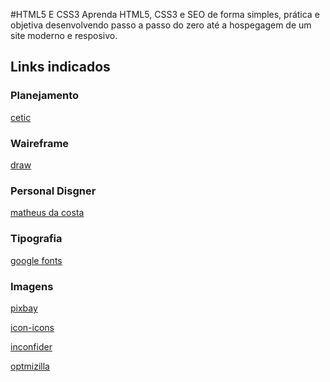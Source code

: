 #HTML5 E CSS3
Aprenda HTML5, CSS3 e SEO de forma simples, prática e objetiva desenvolvendo passo a passo do zero até a hospegagem de um site moderno e resposivo.
## Links indicados
### Planejamento
[cetic](https://www.cetic.br/)
### Waireframe
[draw](https://app.diagrams.net)
### Personal Disgner
[matheus da costa](https://matheusdacosta.art.br/)
### Tipografia
[google fonts](https://fonts.google.com/)
### Imagens
[pixbay](https://pixabay.com.pt/)

[icon-icons](https://icon-icons.com.pt/)

[inconfider](https://inconfider.com/)

[optmizilla](https://imagecompressor.com/pt)
